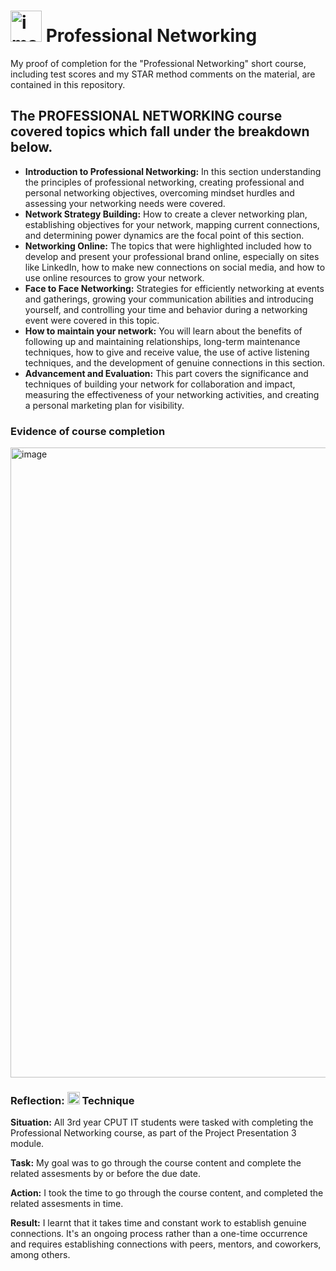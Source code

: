 # <img width="50" height="50" alt="image" src="https://github.com/user-attachments/assets/c83291d0-4a86-4791-bcfd-c7f9dbdf2fdf" /> Professional Networking
My proof of completion for the "Professional Networking" short course, including test scores and my STAR method comments on the material, are contained in this repository.

## The PROFESSIONAL NETWORKING course covered topics which fall under the breakdown below.
- **Introduction to Professional Networking:** In this section understanding the principles of professional networking, creating professional and personal networking objectives, overcoming mindset hurdles and assessing your networking needs were covered.
- **Network Strategy Building:** How to create a clever networking plan, establishing objectives for your network, mapping current connections, and determining power dynamics are the focal point of this section.
- **Networking Online:** The topics that were highlighted included how to develop and present your professional brand online, especially on sites like LinkedIn, how to make new connections on social media, and how to use online resources to grow your network.
- **Face to Face Networking:** Strategies for efficiently networking at events and gatherings, growing your communication abilities and introducing yourself, and controlling your time and behavior during a networking event were covered in this topic.
- **How to maintain your network:** You will learn about the benefits of following up and maintaining relationships, long-term maintenance techniques, how to give and receive value, the use of active listening techniques, and the development of genuine connections in this section.
- **Advancement and Evaluation:** This part covers the significance and techniques of building your network for collaboration and impact, measuring the effectiveness of your networking activities, and creating a personal marketing plan for visibility.
  
### Evidence of course completion
<img width="1920" height="1008" alt="image" src="https://github.com/user-attachments/assets/4ddd441e-0713-467d-84de-652a544c94b2" />

### Reflection: <img width="20" height="20" alt="image" src="https://github.com/user-attachments/assets/0a7d2c8b-6444-43b3-8d4a-be93c09e3d55" /> Technique
**Situation:** All 3rd year CPUT IT students were tasked with completing the Professional Networking course, as part of the Project Presentation 3 module.

**Task:** My goal was to go through the course content and complete the related assesments by or before the due date.

**Action:** I took the time to go through the course content, and completed the related assesments in time.

**Result:** I learnt that it takes time and constant work to establish genuine connections. It's an ongoing process rather than a one-time occurrence and requires establishing connections with peers, mentors, and coworkers, among others. 
